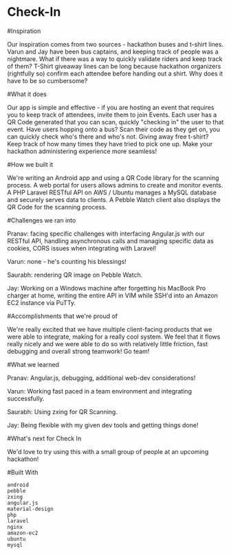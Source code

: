 # Check-In


#Inspiration

Our inspiration comes from two sources - hackathon buses and t-shirt lines. Varun and Jay have been bus captains, and keeping track of people was a nightmare. What if there was a way to quickly validate riders and keep track of them? T-Shirt giveaway lines can be long because hackathon organizers (rightfully so) confirm each attendee before handing out a shirt. Why does it have to be so cumbersome?

#What it does

Our app is simple and effective - if you are hosting an event that requires you to keep track of attendees, invite them to join Events. Each user has a QR Code generated that you can scan, quickly "checking in" the user to that event. Have users hopping onto a bus? Scan their code as they get on, you can quickly check who's there and who's not. Giving away free t-shirt? Keep track of how many times they have tried to pick one up. Make your hackathon administering experience more seamless!

#How we built it

We're writing an Android app and using a QR Code library for the scanning process. A web portal for users allows admins to create and monitor events. A PHP Laravel RESTful API on AWS / Ubuntu manages a MySQL database and securely serves data to clients. A Pebble Watch client also displays the QR Code for the scanning process.

#Challenges we ran into

Pranav: facing specific challenges with interfacing Angular.js with our RESTful API, handling asynchronous calls and managing specific data as cookies, CORS issues when integrating with Laravel!

Varun: none - he's counting his blessings!

Saurabh: rendering QR image on Pebble Watch.

Jay: Working on a Windows machine after forgetting his MacBook Pro charger at home, writing the entire API in VIM while SSH'd into an Amazon EC2 instance via PuTTy.

#Accomplishments that we're proud of

We're really excited that we have multiple client-facing products that we were able to integrate, making for a really cool system. We feel that it flows really nicely and we were able to do so with relatively little friction, fast debugging and overall strong teamwork! Go team!

#What we learned

Pranav: Angular.js, debugging, additional web-dev considerations!

Varun: Working fast paced in a team environment and integrating successfully.

Saurabh: Using zxing for QR Scanning.

Jay: Being flexible with my given dev tools and getting things done!

#What's next for Check In

We'd love to try using this with a small group of people at an upcoming hackathon!

#Built With

    android
    pebble
    zxing
    angular.js
    material-design
    php
    laravel
    nginx
    amazon-ec2
    ubuntu
    mysql

